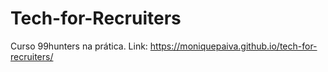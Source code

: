 # Tech-for-Recruiters
Curso 99hunters na prática.
Link: https://moniquepaiva.github.io/tech-for-recruiters/
